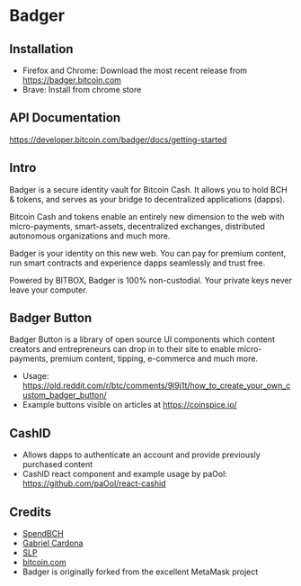 # Badger

## Installation
- Firefox and Chrome: Download the most recent release from https://badger.bitcoin.com
- Brave: Install from chrome store

## API Documentation
https://developer.bitcoin.com/badger/docs/getting-started

## Intro

Badger is a secure identity vault for Bitcoin Cash. It allows you to hold BCH & tokens, and serves as your bridge to decentralized applications (dapps).

Bitcoin Cash and tokens enable an entirely new dimension to the web with micro-payments, smart-assets, decentralized exchanges, distributed autonomous organizations and much more.

Badger is your identity on this new web. You can pay for premium content, run smart contracts and experience dapps seamlessly and trust free.

Powered by BITBOX, Badger is 100% non-custodial. Your private keys never leave your computer.

## Badger Button

Badger Button is a library of open source UI components which content creators and entrepreneurs can drop in to their site to enable micro-payments, premium content, tipping, e-commerce and much more.

- Usage: https://old.reddit.com/r/btc/comments/9l9j1t/how_to_create_your_own_custom_badger_button/
- Example buttons visible on articles at https://coinspice.io/

## CashID
- Allows dapps to authenticate an account and provide previously purchased content
- CashID react component and example usage by paOol: https://github.com/paOol/react-cashid

## Credits

- [SpendBCH](https://twitter.com/SpendBCH_io)
- [Gabriel Cardona](https://twitter.com/cgcardona)
- [SLP](https://twitter.com/simpleledger)
- [bitcoin.com](https://developer.bitcoin.com)
- Badger is originally forked from the excellent MetaMask project
